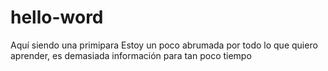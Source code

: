 # hello-word
Aquí siendo una primipara
Estoy un poco abrumada por todo lo que quiero aprender, es demasiada información para tan poco tiempo
